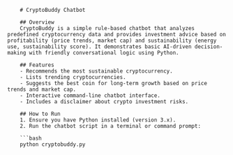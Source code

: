         # CryptoBuddy Chatbot

        ## Overview
        CryptoBuddy is a simple rule-based chatbot that analyzes predefined cryptocurrency data and provides investment advice based on profitability (price trends, market cap) and sustainability (energy use, sustainability score). It demonstrates basic AI-driven decision-making with friendly conversational logic using Python.

        ## Features
        - Recommends the most sustainable cryptocurrency.
        - Lists trending cryptocurrencies.
        - Suggests the best coin for long-term growth based on price trends and market cap.
        - Interactive command-line chatbot interface.
        - Includes a disclaimer about crypto investment risks.

        ## How to Run
        1. Ensure you have Python installed (version 3.x).
        2. Run the chatbot script in a terminal or command prompt:

        ```bash
        python cryptobuddy.py